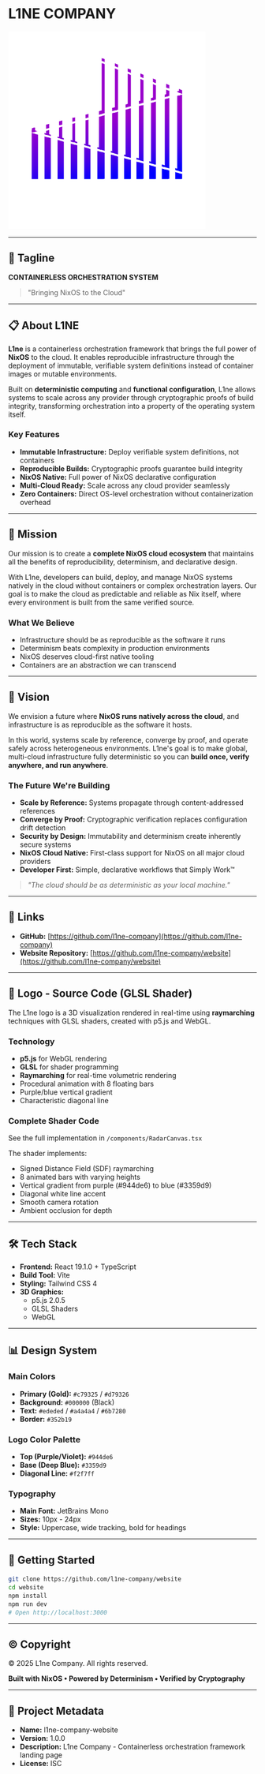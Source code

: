 # L1NE COMPANY

![L1ne Company Logo](./215167882.png)

---

## 🎯 Tagline

**CONTAINERLESS ORCHESTRATION SYSTEM**

> "Bringing NixOS to the Cloud"

---

## 📋 About L1NE

**L1ne** is a containerless orchestration framework that brings the full power of **NixOS** to the cloud. It enables reproducible infrastructure through the deployment of immutable, verifiable system definitions instead of container images or mutable environments.

Built on **deterministic computing** and **functional configuration**, L1ne allows systems to scale across any provider through cryptographic proofs of build integrity, transforming orchestration into a property of the operating system itself.

### Key Features

- **Immutable Infrastructure:** Deploy verifiable system definitions, not containers
- **Reproducible Builds:** Cryptographic proofs guarantee build integrity
- **NixOS Native:** Full power of NixOS declarative configuration
- **Multi-Cloud Ready:** Scale across any cloud provider seamlessly
- **Zero Containers:** Direct OS-level orchestration without containerization overhead

---

## 🎯 Mission

Our mission is to create a **complete NixOS cloud ecosystem** that maintains all the benefits of reproducibility, determinism, and declarative design.

With L1ne, developers can build, deploy, and manage NixOS systems natively in the cloud without containers or complex orchestration layers. Our goal is to make the cloud as predictable and reliable as Nix itself, where every environment is built from the same verified source.

### What We Believe

- Infrastructure should be as reproducible as the software it runs
- Determinism beats complexity in production environments
- NixOS deserves cloud-first native tooling
- Containers are an abstraction we can transcend

---

## 🔮 Vision

We envision a future where **NixOS runs natively across the cloud**, and infrastructure is as reproducible as the software it hosts.

In this world, systems scale by reference, converge by proof, and operate safely across heterogeneous environments. L1ne's goal is to make global, multi-cloud infrastructure fully deterministic so you can **build once, verify anywhere, and run anywhere**.

### The Future We're Building

- **Scale by Reference:** Systems propagate through content-addressed references
- **Converge by Proof:** Cryptographic verification replaces configuration drift detection
- **Security by Design:** Immutability and determinism create inherently secure systems
- **NixOS Cloud Native:** First-class support for NixOS on all major cloud providers
- **Developer First:** Simple, declarative workflows that Simply Work™

> _"The cloud should be as deterministic as your local machine."_

---

## 🔗 Links

- **GitHub:** [https://github.com/l1ne-company](https://github.com/l1ne-company)
- **Website Repository:** [https://github.com/l1ne-company/website](https://github.com/l1ne-company/website)

---

## 🎨 Logo - Source Code (GLSL Shader)

The L1ne logo is a 3D visualization rendered in real-time using **raymarching** techniques with GLSL shaders, created with p5.js and WebGL.

### Technology

- **p5.js** for WebGL rendering
- **GLSL** for shader programming
- **Raymarching** for real-time volumetric rendering
- Procedural animation with 8 floating bars
- Purple/blue vertical gradient
- Characteristic diagonal line

### Complete Shader Code

See the full implementation in `/components/RadarCanvas.tsx`

The shader implements:
- Signed Distance Field (SDF) raymarching
- 8 animated bars with varying heights
- Vertical gradient from purple (#944de6) to blue (#3359d9)
- Diagonal white line accent
- Smooth camera rotation
- Ambient occlusion for depth

---

## 🛠️ Tech Stack

- **Frontend:** React 19.1.0 + TypeScript
- **Build Tool:** Vite
- **Styling:** Tailwind CSS 4
- **3D Graphics:**
  - p5.js 2.0.5
  - GLSL Shaders
  - WebGL

---

## 📊 Design System

### Main Colors

- **Primary (Gold):** `#c79325` / `#d79326`
- **Background:** `#000000` (Black)
- **Text:** `#ededed` / `#a4a4a4` / `#6b7280`
- **Border:** `#352b19`

### Logo Color Palette

- **Top (Purple/Violet):** `#944de6`
- **Base (Deep Blue):** `#3359d9`
- **Diagonal Line:** `#f2f7ff`

### Typography

- **Main Font:** JetBrains Mono
- **Sizes:** 10px - 24px
- **Style:** Uppercase, wide tracking, bold for headings

---

## 🚀 Getting Started

```bash
git clone https://github.com/l1ne-company/website
cd website
npm install
npm run dev
# Open http://localhost:3000
```

---

## ©️ Copyright

© 2025 L1ne Company. All rights reserved.

**Built with NixOS • Powered by Determinism • Verified by Cryptography**

---

## 📝 Project Metadata

- **Name:** l1ne-company-website
- **Version:** 1.0.0
- **Description:** L1ne Company - Containerless orchestration framework landing page
- **License:** ISC
